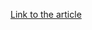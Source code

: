 [Link to the article](https://cybersecuritynews.com/dell-power-manager-code-execution-vulnerability/)
